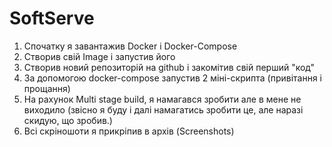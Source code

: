 # SoftServe
1) Спочатку я завантажив Docker і Docker-Compose
2) Створив свій Image i запустив його
3) Створив новий репозиторій на github і закомітив свій перший "код"
4) За допомогою docker-compose запустив 2 міні-скрипта (привітання і прощання)
5) На рахунок Multi stage build, я намагався зробити але в мене не виходило (звісно я буду і далі намагатись зробити це, але наразі скидую, що зробив.)
6) Всі скріношоти я прикріпив в архів (Screenshots)

